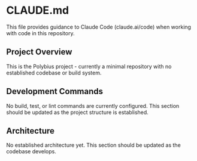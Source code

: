 # CLAUDE.md

This file provides guidance to Claude Code (claude.ai/code) when working with code in this repository.

## Project Overview

This is the Polybius project - currently a minimal repository with no established codebase or build system.

## Development Commands

No build, test, or lint commands are currently configured. This section should be updated as the project structure is established.

## Architecture

No established architecture yet. This section should be updated as the codebase develops.